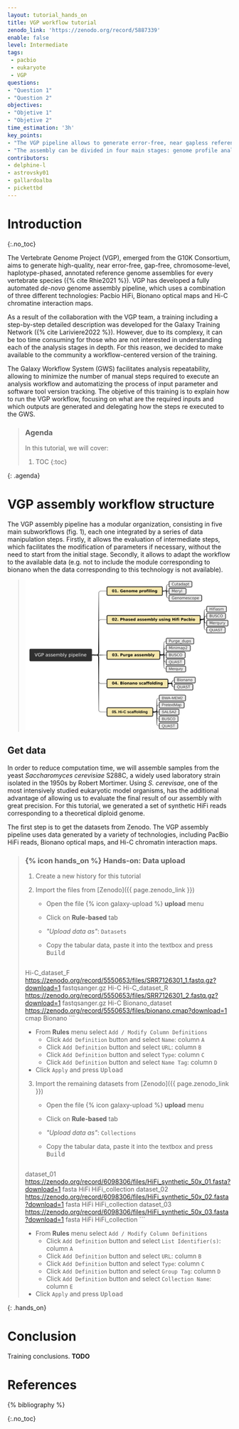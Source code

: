 ```yaml
---
layout: tutorial_hands_on
title: VGP workflow tutorial
zenodo_link: 'https://zenodo.org/record/5887339'
enable: false
level: Intermediate
tags:
 - pacbio
 - eukaryote
 - VGP
questions:
- "Question 1"
- "Question 2"
objectives:
- "Objetive 1"
- "Objetive 2"
time_estimation: '3h'
key_points:
- "The VGP pipeline allows to generate error-free, near gapless reference-quality genome assemblies"
- "The assembly can be divided in four main stages: genome profile analysis, HiFi long read phased assembly with hifiasm, Bionano hybrid scaffolding and Hi-C hybrid scaffolding"
contributors:
- delphine-l
- astrovsky01
- gallardoalba
- pickettbd
---
```



# Introduction
{:.no_toc}

The Vertebrate Genome Project (VGP), emerged from the G10K Consortium, aims to generate high-quality, near error-free, gap-free, chromosome-level, haplotype-phased, annotated reference genome assemblies for every vertebrate species ({% cite Rhie2021 %}). VGP has developed a fully automated *de-novo* genome assembly pipeline, which uses a combination of three different technologies: Pacbio HiFi, Bionano optical maps and Hi-C chromatine interaction maps.

As a result of the collaboration with the VGP team, a training including a step-by-step detailed description was developed for the Galaxy Training Network ({% cite Lariviere2022 %}). However, due to its complexy, it can be too time consuming for those who are not interested in understanding each of the analysis stages in depth. For this reason, we decided to make available to the community a workflow-centered version of the training.

The Galaxy Workflow System (GWS) facilitates analysis repeatability, allowing to minimize the number of manual steps required to execute an analysis workflow and automatizing the process of input parameter and software tool version tracking. The objetive of this training is to explain how to run the VGP workflow, focusing on what are the required inputs and which outputs are generated and delegating how the steps re executed to the GWS.

> ### Agenda
>
> In this tutorial, we will cover:
>
> 1. TOC
> {:toc}
>
{: .agenda}

# VGP assembly workflow structure

The VGP assembly pipeline has a modular organization, consisting in five main subworkflows (fig. 1), each one integrated by a series of data manipulation steps. Firstly, it allows the evaluation of intermediate steps, which facilitates the modification of parameters if necessary, without the need to start from the initial stage. Secondly, it allows to adapt the workflow to the available data (e.g. not to include the module corresponding to bionano when the data corresponding to this technology is not available).

> ![Figure 1: VGP pipeline modules](../../images/vgp_assembly/VGP_workflow_modules.png "VGP assembly pipelie. The implemented version of the VGP workflow is modular, consisting in five main independent subworkflows. In addition, it includes some additional workflows (not shown in the figure), required for exporting the results to Genome Ark.")

## Get data

In order to reduce computation time, we will assemble samples from the yeast _Saccharomyces cerevisiae_ S288C, a widely used laboratory strain isolated in the 1950s by Robert Mortimer. Using _S. cerevisae_, one of the most intensively studied eukaryotic model organisms, has the additional advantage of allowing us to evaluate the final result of our assembly with great precision. For this tutorial, we generated a set of synthetic HiFi reads corresponding to a theoretical diploid genome.

The first step is to get the datasets from Zenodo. The VGP assembly pipeline uses data generated by a variety of technologies, including PacBio HiFi reads, Bionano optical maps, and Hi-C chromatin interaction maps.
    
> ### {% icon hands_on %} Hands-on: Data upload
>
> 1. Create a new history for this tutorial
> 2. Import the files from [Zenodo]({{ page.zenodo_link }})
>
>    - Open the file {% icon galaxy-upload %} __upload__ menu
>    - Click on **Rule-based** tab
>    - *"Upload data as"*: `Datasets`
>    - Copy the tabular data, paste it into the textbox and press <kbd>Build</kbd>
>
>       ```
>   Hi-C_dataset_F   https://zenodo.org/record/5550653/files/SRR7126301_1.fastq.gz?download=1   fastqsanger.gz    Hi-C
>   Hi-C_dataset_R   https://zenodo.org/record/5550653/files/SRR7126301_2.fastq.gz?download=1   fastqsanger.gz    Hi-C
>   Bionano_dataset    https://zenodo.org/record/5550653/files/bionano.cmap?download=1   cmap    Bionano
>       ```
>
>    - From **Rules** menu select `Add / Modify Column Definitions`
>       - Click `Add Definition` button and select `Name`: column `A`
>       - Click `Add Definition` button and select `URL`: column `B`
>       - Click `Add Definition` button and select `Type`: column `C`
>       - Click `Add Definition` button and select `Name Tag`: column `D`
>    - Click `Apply` and press <kbd>Upload</kbd>
>   
> 3. Import the remaining datasets from [Zenodo]({{ page.zenodo_link }})
>
>    - Open the file {% icon galaxy-upload %} __upload__ menu
>    - Click on **Rule-based** tab
>    - *"Upload data as"*: `Collections`
>    - Copy the tabular data, paste it into the textbox and press <kbd>Build</kbd>
>
>       ```
>   dataset_01    https://zenodo.org/record/6098306/files/HiFi_synthetic_50x_01.fasta?download=1  fasta    HiFi  HiFi_collection
>   dataset_02    https://zenodo.org/record/6098306/files/HiFi_synthetic_50x_02.fasta?download=1  fasta    HiFi  HiFi_collection
>   dataset_03    https://zenodo.org/record/6098306/files/HiFi_synthetic_50x_03.fasta?download=1  fasta    HiFi  HiFi_collection
>       ```
>
>    - From **Rules** menu select `Add / Modify Column Definitions`
>       - Click `Add Definition` button and select `List Identifier(s)`: column `A`
>       - Click `Add Definition` button and select `URL`: column `B`
>       - Click `Add Definition` button and select `Type`: column `C`
>       - Click `Add Definition` button and select `Group Tag`: column `D`
>       - Click `Add Definition` button and select `Collection Name`: column `E`
>    - Click `Apply` and press <kbd>Upload</kbd>
>
{: .hands_on}


<!--
Interesting -> https://academic.oup.com/gigascience/article/5/1/s13742-016-0115-8/2720972?login=true

Interesting -> https://www.nature.com/articles/s41592-021-01254-9

Interesting -> https://academic.oup.com/bioinformatics/article/28/19/2520/290322?login=true

Interesting -> https://journals.plos.org/ploscompbiol/article?id=10.1371/journal.pcbi.1008622

Interesting -> https://www.nature.com/articles/s41592-021-01254-9


 While the pipeline is being developed, the only publicly accessible compute resource where the assembly pipeline can be run is the [European Galaxy instance](https://assembly.usegalaxy.eu). This tutorial assumes you will be using this resource.

> ### Agenda
>
> In this tutorial, we will cover:
>
> 1. TOC
> {:toc}
>
{: .agenda}

# VGP assembly pipeline overview

A high-level view of the pipeline can be seen in **Figure 1**. Briefly, [Meryl](https://github.com/marbl/meryl) is used to create a k-mer database which is used for assembly validation and as input to [GenomeScope](https://github.com/tbenavi1/genomescope2.0){% cite Vurture_2017 Ranallo_Benavidez_2020 %}, which is used to assess genome size before assembly begins. A contig-level assembly is generated using [PacBio](https://pacb.com) HiFi data and [Hifiasm](https://github.com/chhylp123/hifiasm){% cite Cheng_2021 %}. In combination with [purge_dups](https://github.com/dfguan/purge_dups){% cite Guan_2020 %}, primary and alternate pseudohaplotype contig-level assemblies can be separated. Scaffolding can be done with Hi-C data using [SALSA](https://github.com/marbl/salsa){% cite Ghurye_2019 %} and with [BioNano](https://bionanogenomics.com) optical maps (if available). Assembly quality is assessed at every stage using [BUSCO](https://busco.ezlab.org){% cite Sim_o_2015 Manni_2021 %}, [Merqury](https://github.com/marbl/merqury){% cite Rhie_2020 %}, and [Quast](http://quast.sourceforge.net/quast){% cite Gurevish_2013 %}. Contact matrices are visualized with [PretextView](https://github.com/wtsi-hpag/PretextView) after scaffolding steps.

![Figure 1: VGP pipeline](../../images/vgp_assembly/VGP_Pipeline.png "VPG Pipeline 2.0. The pipeline starts with assembly of the HiFi reads into contigs, yielding the primary and alternate assemblies. Then, duplicated and erroneously assigned contigs will be removed by using purge_dups. Finally, Bionano optical maps and HiC data are used to generate a scaffolded primary assembly.")

# Getting Started on Galaxy
Before running the assembly pipeline, you must create an account and be familiar with Galaxy. This tutorial assumes you are comfortable getting data into Galaxy, running jobs, managing history, etc. If you are unfamiliar with Galaxy, visit the [Galaxy Training Network (GTN)](https://training.galaxyproject.org) to learn about Galaxy. Suggested trainings to begin your Galaxy journey are listed below.

## Account Creation
To create an account, visit the Galaxy instance that you will perform the analysis on (presumably the [European Galaxy instance](https://assembly.usegalaxy.eu)). In the navigation bar at the top of the screen, click "Login or register". At the bottom of the new page, observe the text "Don't have an account? Register here". Click "Register here" and follow the instructions.

## GTN Key Trainings
The GTN has many trainings on a variety of topics, and they come in form of videos, slides, and "hands-on" walkthroughs. Consider starting with the following trainings:
- [Introduction to Galaxy](https://training.galaxyproject.org/training-material/topics/introduction/slides/introduction.html)
- [Galaxy 101](https://training.galaxyproject.org/training-material/topics/introduction/tutorials/galaxy-intro-101/tutorial.html)
- [Getting Data into Galaxy](https://training.galaxyproject.org/training-material/topics/galaxy-interface/tutorials/get-data/slides.html)
- [Using Dataset Collections](https://training.galaxyproject.org/training-material/topics/galaxy-interface/tutorials/collections/tutorial.html)
- [Introduction to Galaxy Analyses](https://training.galaxyproject.org/training-material/topics/introduction)
- [Understanding the Galaxy History System](https://training.galaxyproject.org/training-material/topics/galaxy-interface/tutorials/history/tutorial.html)
- [Downloading and Deleting Data in Galaxy](https://training.galaxyproject.org/training-material/topics/galaxy-interface/tutorials/download-delete-data/tutorial.html)

# Brief Tutorial
This will be a brief tutorial using Yeast (_Saccharomyces cerevisiae_). You can follow this tutorial using the test data set or subsitute names and files for data of your own. This tutorial assumes you are starting from an empty history. With the aim of making it easier to understand, the training has been organized into four main sections: genome profile analysis, HiFi phased assembly with hifiasm, post-assembly processing and hybrid scaffolding. First, we must get the data and workflows into Galaxy.

<!-- This is my old content for getting data into galaxy, but I see a new "hands-on" thing is set up with Zenodo, which looks much better.
### Get Data into Galaxy
On the left-hand side of the galaxy page, you should see a "Tools" title, a search bar, a button labelled "Upload Data", and a list of items, mostly tools. Click the "Upload Data" button. A sub-window (not the same as a true pop-up window) will appear with the title "Download from web or upload from disk". There are four tabs. In the "Regular" tab, you will see several buttons along the bottom. Choose the button labelled "Choose remote files". This will open a second sub-window. Search through the list of connected remote data sources for "Genome Ark" and select it. The connected data source is the [VGP/Genome Ark AWS S3 bucket](https://genomeark.s3.amazonaws.com/index.html). In short, you will navigate to the data you need to import and select the "Ok" button on the bottom right, followed by the blue "Start" button. This will be described in more detail below.

If working on a genome other than the example yeast genome, you can find the VGP data following this path: `/species/${Genus}_${species}/${speciman_code}/genomic_data`. If you were looking for data for _Bos taurus_ speciman #1 (in this case, there is only one speciman anyway, but the structure is the same regardless). The value of `${Genus}` would be "Bos", `${species}` would be "taurus", and `${speciman_code}` would be "mBosTau1". The `${speciman_code}` is comprised of 4 component parts: (1) the class abbreviation (e.g., m for mammal, r for reptile, etc.), (2) the first three letters of genus with the first letter capitalized, (3) the first three letters of the species with the first letter capitalized, and (4) the speciman number (e.g., 1, 2, etc.). Each of the datatypes (e.g., Illumina) will have their own subdirectory under the `genomic_data` directory. You'll have to upload files for each datatype separately. Inside a given datatype directory (e.g., `pacbio`), select all the relevant files individually until all the desired files are highlighted and click the "Ok" button. Note that there may be multiple pages of files listed. Also note that you may not want every file listed. As an example, for a PacBio dataset, you may want only the HiFi/CCS data, not the CLR data. Also, sometimes files are included in more than one format (e.g., BAM and FASTQ), but you probably want only one version (probably the FASTQ version). Consider the case of _Vipera latastei_: `/species/Vipera_latastei/rVipLat1/genomic_data/pacbio`. Here are the available files:
```txt
m54306U_210506_190607.hifi_reads.bam
m54306U_210506_190607.hifi_reads.fastq.gz
m54306U_210506_190607.subreads.bam
m54306U_210506_190607.subreads.bam.pbi
m54306U_210513_174500.hifi_reads.bam
m54306U_210513_174500.hifi_reads.fastq.gz
m54306U_210513_174500.subreads.bam
m54306U_210513_174500.subreads.bam.pbi
m54306U_210609_193127.hifi_reads.bam
m54306U_210609_193127.hifi_reads.fastq.gz
m54306U_210609_193127.subreads.bam
m54306U_210609_193127.subreads.bam.pbi
m64055_210306_041111.Q20.fastq
m64055_210306_041111.ccs.bam
m64055_210306_041111.subreads.bam
m64055_210306_041111.subreads.bam.pbi
m64055_210314_042118.Q20.fastq
m64055_210314_042118.ccs.bam
m64055_210314_042118.subreads.bam
m64055_210314_042118.subreads.bam.pbi
m64055_210317_140301.Q20.fastq
m64055_210317_140301.ccs.bam
m64055_210317_140301.subreads.bam
m64055_210317_140301.subreads.bam.pbi
m64055_210430_160602.Q20.fastq
m64055_210430_160602.ccs.bam
m64055_210430_160602.subreads.bam
m64055_210430_160602.subreads.bam.pbi
```
Assuming we want to do a HiFi-based assembly, we don't need the CLR data (i.e., all the files matching \*subreads\*). We also do not need the HiFi/CCS BAM files (i.e., \*.ccs.bam). Thus you would select only the following files:
```txt
m54306U_210506_190607.hifi_reads.fastq.gz
m54306U_210513_174500.hifi_reads.fastq.gz
m54306U_210609_193127.hifi_reads.fastq.gz
m64055_210306_041111.Q20.fastq
m64055_210314_042118.Q20.fastq
m64055_210317_140301.Q20.fastq
m64055_210430_160602.Q20.fastq
```
Note that you can use the search bar to make it easier to find the files you are looking for. Items selected when a particular search is active will remain selected when removing the search or starting a different search.

For the sake of our tutorial, we'll grab the yeat data from a different location (still inside the Genome Ark AWS S3 bucket): `/galaxy/yeast/genomic_data`. Enter the `hifi` directory, select only the file `SRR13577846.30x.wgaps.fastq`, and click "Back". Enter the `hic` directory, select all three files (including `re_bases.txt`) and click "Back". Enter the `bionano` directory, select only the `.cmap` file (`EXP_REFINEFINAL1.cmap` for yeast) and click "Ok". Having returned to the first sub-window again, click the blue "Start" button. The datasets may take a while to import, which makes sense considering you're transferring up to hundreds of gigabytes of data from an S3 bucket in the USA to a Galaxy server in Germany.



###### A Note about Data QC
The VGPAPv2.0 assumes the input datasets are high-quality. QC on raw read data should be performed before it is used. QC on raw read data is outside the scope of this tutorial.

## Finding the Right Workflows
While you're waiting for the data to import, we can import the VGPAPv2.0 workflows. Workflows can be created by anyone, and many workflows are shared by other users. You can import a copy of any shared workflow to your account to edit, if desired, and run. There are two ways to find shared workflows. First, shared workflows can be found from the "Shared Data" dropdown in the center of the navigation bar on the top of the page. Selecting the "Workflows" options will enable you to search through many workflows. Second, you can upload a `.ga` file that you have shared with you directly or find elsewhere on the internet (e.g., on GitHub). Since the official workflows for the VGPAPv2.0 are available on GitHub, we will use the second method. Galaxy has a GitHub repo called the [Intergalactic Workflow Commission (IWC)](https://github.com/galaxyproject/iwc). Navigate through the files following this path: `/workflows/VGP-assembly-v2`. You'll see 4 directories, one for each of the available workflows, each with a `.ga` file in it. You'll need to upload each `.ga` file individually.
```txt
workflows
└── VGP-assembly-v2
    ├── VGP-Bionano
    │   └── Galaxy-Workflow-VGP_Bionano.ga
    ├── VGP-HiC
    │   └── Galaxy-Workflow-VGP_HiC.ga
    ├── VGP-Hifiasm
    │   └── Galaxy-Workflow-VGP_Hifiasm.ga
    └── VGP-Meryldb-creation
        └── Galaxy-Workflow-Meryl_Database_Creation.ga
```
For each file, visit the page for the file and click the "Raw" button in the upper, right-hand corner of the file. Copy the URL from the address bar in your browser. Back in Galaxy, click the the "Workflows" button from the navigation bar at the top of the webpage. Select the "Import" button at the top-right of the center panel. Paste the URL into the the "Archived Workflow URL" box and click the "Import workflow" button. Repeat this process for each of the 4 `.ga` files.

## Preparing Imported Datasets
Many workflows require [dataset collections](https://galaxyproject.org/tutorials/collections) as input instead of "regular" datasets. For our yeast dataset, it will feel silly to create a collection of HiFi files containing only a single file, but we'll do it anyway. There is more than one way to do this, but we'll do this using the history section of Galaxy on the right panel of the page. You should see 5 history entries if doing the yeast dataset (probably more if doing a different VGP sample). Select the check box next to the symbol of a tag and a speech bubble. This will reveal empty check boxes next to each history item. First, we'll create a HiFi reads collection. Select all the HiFi read datasets (for yeast, this is only a single file: `SRR13577846.30x.wgaps.fastq` (history entry #1).) Then, open the drop-down list labelled "For all selected..." and select "Build Dataset List". A new sub-window will appear. In this case it is reasonable to have the "Hide original elements?" checkbox checked, but it is up to you. Enter a name for the collection, e.g., "Hifi Reads", and click "Create collection". This will create a new history entry containing your new collection (#6 "Hifi Reads" for yeast).

We'll do something similar for the Hi-C data. This time select the Hi-C reads (` SRR7126301_1.fastq` and ` SRR7126301_1.fastq` (history entries #2-3) for yeast) and select "Build List of Dataset Pairs" from the "For all selected..." dropdown. A different sub-window will appear. Assuming all your pairs of files share the same naming scheme, it should be straightforward for Galaxy to autodetect which files belong in pairs. If not, you may have to "Build Dataset Pair" first for each pair of files before trying the "Build List of Dataset Pairs" option. Assuming it worked though, you should see an indication that your pair(s) of files will be condensed into dataset pairs. Enter a name for your dataset, e.g., "Hi-C Reads", and click "Create collection". This will create a new history entry containing your new collection (#7 "Hi-C Reads" for yeast).

## Meryl & GenomeScope
Now that our data and workflows are imported, we can run our first workflow. Before the assembly can be run, we need to run [GenomeScope](https://github.com/tbenavi1/genomescope2.0){% cite Vurture_2017 Ranallo_Benavidez_2020 %}  and create k-mer databases. Genomescope is used in the present pipeline primarily for determing the genome size based on a k-mer analysis. Viewing the plots produced by Genomescope is also useful. They k-mers provided to Genomescope could be generated by a number of tools, but this pipeline uses [Meryl](https://github.com/marbl/meryl), primarily because Merqury uses Meryl databases for assembly validation later in the pipeline. Genome size could be determined by a different method, namely _a priori_ knowledge either personal or from literature (e.g., as found in the [Animal Genome Size Database](http://genomesize.com)). In some places in the pipeline, you can specify a genome size other than what is reported by GenomeScope if you wish. In some places, the GenomeScope will be used regardless unless you edit the workflow, which is beyond the scope of this tutorial.

To run this workflow, click on "Workflow" in the upper navigation bar. Find the imported workflow "Meryl Database Creation (imported from uploaded file)" in the central panel. This row in the table will have a blue "Run Workflow" button, which has a "play" (right-pointing triangle) symbol in it, on the right-hand side; the text "Run Workflow" does not appear in the button, but it will appear as the tooltip upon mouse hover. Click this button. A new workflow page will appear in the central panel containing eight numbered subsections. You will be able to leave some of these alone, but must provide input in others. Each section will be listed below with instructions for each. Some of these sections will be unexpanded by default; click the eye symbol on the right-hand side to expand each.

1. Collection of PacBio Data
    Here you must ensure the left "Dataset Collection" button (symbol of a folder outline) is toggled instead of the right "Multiple Collections" button (symbol of a folder filled-in). From the dropdown menu, select your "Hifi Reads" collection created previously. There should be only one option available from the dropdown, but there could be more if you weren't starting from an empty history. For the yeast dataset, this will be "6: Hifi Reads".
2. species\_full\_name
    This is used for file naming, which will become particularly important when exporting the assembly back to the AWS S3 bucket. This should be the full name of the species with an underline between the genus and species; e.g., "Callithrix\_jacchus" for the common marmoset (_Callithrix jacchus_) and "Calypte\_anna" for Anna's hummingbird (_Calypte anna_). You will be required to specify this value for each workflow in the pipeline. Be sure to specify the same value each time. We will use "Saccharomyces\_cerevisiae" for yeast (_Saccharomyces cerevisiae_).
3. species\_id
    This is the ID for the specimen you are working on. It is the same value referred to by the `${specimen_code}` variable from the "Get Data into Galaxy" section of this tutorial. For the common marmoset and Anna's hummingbird, the appropriate values would be "mCalJac1" and "bCalAnn1", respectively. For the yeast assembly, we'll use the value "sSacCer1", though this is not a formal name in the VGP (which makes sense since yeast is not in Vertebrata).
4. Version
    This is an arbitrary string used to identify which version of the assembly this is. Some form of semantic versioning is a good idea, but the key here is to have a unique identifier to show which version of the assembly this is. It may be a good idea to include an abbreviation for the institution generating the assembly in the version value. The following are reasonable examples: "1.0", "3.1", "NHGRI-1.2", and "Rock-2.0". For the purpose of this demonstration, "test-1.0" will be used.
5. Meryl
    Here you will need to specify a k-mer size (i.e., the value of k). To avoid palindromes, odd values of k are recommended. "21" is recommended for human genomes (3.1 gigabases) and most other genomes with a haploid genome size larger than 3.1 gigabases unless it is _much_ larger. "19" is a reasonable choice for species with haploid genome sizes around smaller than human. We'll use 17 for the yeast genome. To make a more informated choice, you can learn about and use the formula described in the [Quake](http://www.cbcb.umd.edu/software/quake/index.html) [paper](https://doi.org/10.1186/gb-2010-11-11-r116) {% cite Kelley_2010 %} and [Quake FAQs](http://www.cbcb.umd.edu/software/quake/faq.html).
6. Meryl
    No input required.
7. Meryl
    No input required.
8. GenomeScope
    No input required.

Once all the inputs are provided, click the blue "Run Workflow" button. This will actually launch jobs to run the workflow. Once all the jobs are completed successfully, move on to the next workflow. Note that history steps are green when successful, yellow while running, grey while submitting, and red when failed. History steps #8-9,11  will be hidden automatically. #10 is the Meryl database (you can ignore this for now). #12-15 are the GenomeScope plots. You will also be able to view these plots or, if you wish, save any of them. Now is good time to download them before they get buried in the history. To download any dataset/output file from the history, click the item in the history to expand the section and click the floppy disk icon.

## Contig-level Assemblies (a.k.a., "Hifiasm" workflow)
This workflow creates contig-level assemblies. More specifically, it uses Hifiasm to generate initial primary and alternate pseudohaplotype assemblies. These assemblies are further refined using purge_dups. This workflow is submitted in much the same way as the previous workflow. To run this workflow, click on "Workflow" in the upper navigation bar. Find the imported workflow "VGP Hifiasm (imported from uploaded file)" in the central panel. This row in the table will have a blue "Run Workflow" button, which has a "play" (right-pointing triangle) symbol in it, on the right-hand side; the text "Run Workflow" does not appear in the button, but it will appear as the tooltip upon mouse hover. Click this button. A new workflow page will appear in the central panel containing 45 numbered subsections. You will be able to leave most of these alone, but you must provide input in some. Only section requiring input will be listed below with instructions. Some of these sections may be unexpanded by default; click the eye symbol on the right-hand side to expand each.

<ol>
    <li value=1>
        <p>
            species_full_name<br />
            Use the same value that you supplied to the step with the same name from the Meryl+GenomeScope workflow (i.e., "Saccharomyces_cerevisiae").
        </p>
    </li>
    <li value=2>
        <p>
            Version<br />
            Use the same value that you spplied to the step with the same name from the Meryl+GenomeScope workflow (i.e., "test-1.0").
        </p>
    </li>
    <li value=3>
        <p>
            Meryl Database<br />
            Here you must ensure the left "Dataset Collection" button (symbol of a folder outline) is toggled instead of the right "Multiple Collections" button (symbol of a folder filled-in). From the dropdown menu, select your Meryl database output from the previous workflow. For the yeast dataset, this will be "10: species/Saccharomyces_cerevisiae/sSacCer1/assembly_vgp_standard_2.0/intermediates/meryl/sSacCer1.meryldb".
        </p>
    </li>
    <li value=4>
        <p>
            species_id<br />
            Use the same value that you spplied to the step with the same name from the Meryl+GenomeScope workflow (i.e., "sSacCer1").
        </p>
    </li>
    <li value=5>
        <p>
            PacBio Reads Collection<br />
            Here you must ensure the left "Dataset Collection" button (symbol of a folder outline) is toggled instead of the right "Multiple Collections" button (symbol of a folder filled-in). From the dropdown menu, select your "Hifi Reads" collection created previously. For the yeast dataset, this will be "6: Hifi Reads".
        </p>
    </li>
    <li value=8>
        <p>
            GenomeScope<br />
            Here you must provide 2 values. First, specify the "Ploidy for model to use". For diploid organisms, provide a value of 2. Note that the VGPAPv2.0 does not explicitely support organisms with higher ploidy. Second, specify the "K-mer length used to calculate k-mer spectra". Simply provide the same k value used when choosing a k value for Meryl (17 for yeast).
        </p>
    </li>
    <li value=17>
        <p>
            BUSCO<br />
            You will need to set the lineage using the dropdown menu. It will default to the first item in the list (i.e., Acidobacteria), so you must change it as that would not be appropriate for vertebrates. In many cases, you can simply set it to "Vertebrata", but you can choose something more specific if you wish (recommended), e.g., "Actinopterygii" for the Atlantic horse mackerel (<i>Trachurus trachurus</i>). For yeast, we will select "Saccharomycetes". Subsequent BUSCO steps will default to "Vertebrata" so you may choose to leave them alone, but it will provide better results to make it more specific if a more specific option exists. We will change them in this tutorial (we must because yeast is not a vertebrate).
        </p>
    </li>
    <li value=35>
        <p>
            BUSCO<br />
            Changing the default value is not as simple as with step #17 because the dropdown menu will not automatically be available. If you wish to change this from the default value of "Vertebrata", you must click the "Edit" button (square icon with a pencil in it) next to the text "Lineage". This will enable the dropdown menu, allowing you to select the desired lineage: "Saccharomycetes" for yeast.
        </p>
    </li>
    <li value=43>
        <p>
            BUSCO<br />
            If the lineage dropdown menu is not available, follow the same steps described in #35. Regardless, select the desired lineage from the dropdown: "Saccharomycetes" for yeast.
        </p>
    </li>
</ol>

Once all the inputs are provided, click the blue "Run Workflow" button. This will actually launch jobs to run the workflow. Once all the jobs are completed successfully, move on to the next workflow.

## Scaffold-level Assembly
There are two workflows to generate scaffolds from the contig level assemblies generated from the previous workflow. If you have only Hi-C data, use the Hi-C workflow. If you have both Hi-C data and BioNano data, use the BioNano workflow first, followed by the Hi-C workflow. We have both for the yeast dataset, so we'll start with the BioNano workflow.

### Assembly Scaffolding with BioNano
This workflow creates a scaffold-level primary assembly. This workflow is submitted in much the same way as the previous workflows. To run this workflow, click on "Workflow" in the upper navigation bar. Find the imported workflow "VGP Bionano (imported from uploaded file)" in the central panel. This row in the table will have a blue "Run Workflow" button, which has a "play" (right-pointing triangle) symbol in it, on the right-hand side; the text "Run Workflow" does not appear in the button, but it will appear as the tooltip upon mouse hover. Click this button. A new workflow page will appear in the central panel containing nine numbered subsections. You will be able to leave some of these alone, but must provide input in others. Some of these sections may be unexpanded by default; click the eye symbol on the right-hand side to expand each.

1. Hifiasm Purged Assembly
    Here you must ensure the left "Dataset Collection" button (symbol of a folder outline) is toggled instead of the right "Multiple Collections" button (symbol of a folder filled-in). From the dropdown menu, select the primary assembly from the Hifiasm workflow. There are many outputs from the Hifiasm workflow, but you're looking for a file matching this pattern: `species/${Genus}_${species}/${speciman_code}/assembly_vgp_standard_2.0/intermediates/${species_id}_p1.fasta`. For the yeast dataset, this will be "67: species/Saccharomyces\_cerevisiae/sSacCer1/assembly\_vgp\_standard\_2.0/intermediates/sSacCer1\_p1.fasta".
2. BioNano Data
    Here you must ensure the left "Dataset Collection" button (symbol of a folder outline) is toggled instead of the right "Multiple Collections" button (symbol of a folder filled-in). From the dropdown menu, select the CMAP file you imported at the beginning. If the dropdown menu does not work or provides a message that no CMAP file is available, you'll need to click the "Browse Datasets" button (symbol of an open folder) on the right side of the dropdown menu. From sub-window that opens, find the CMAP file and select it. For the yeast dataset, the dataset is "5: EXP_REFINEFINAL1.cmap".
3. species\_full\_name
    Use the same value that you supplied to the step with the same name from the Meryl+GenomeScope workflow (i.e., "Saccharomyces_cerevisiae").
4. Version
    Use the same value that you spplied to the step with the same name from the Meryl+GenomeScope workflow (i.e., "test-1.0").
5. species\_id
    Use the same value that you spplied to the step with the same name from the Meryl+GenomeScope workflow (i.e., "sSacCer1").
6. Estimated Genome Size
    This is the genome size calculated by GenomeScope. You can view this value on any of the GenomeScope plots, e.g., "15: species/Saccharomyces\_cerevisiae/sSacCer1/assembly\_vgp\_standard\_2.0/evaluation/genomescope/sSacCer1\_genomescope\_transformed\_log\_plot.png" It is the value after the label "len:". Alternately, you can look at the "Genome Haploid Length" in the summary file, e.g., "24: species/Saccharomyces\_cerevisiae/sSacCer1/assembly\_vgp\_standard\_2.0/evaluation/genomescope/sSacCer1\_Summary". For the yeast dataset, this value is 12,661,893 bp.
7. BioNano Hybrid Scaffold
    You may not need to do anything here. If the "Restriction enzyme" for your dataset is not "CTTAAG", you can change it by clicking the "Edit" icon (square symbol with a pencil). If you are not sure what restriction enzyme is used in your dataset, open the CMAP file and search for it in the header lines (hint: search for lines starting with this string "# Nickase Recognition Site").
8. Concatenate Datasets
    No input required.
9. Quast
    No input required.

### Assembly Scaffolding with Hi-C
This workflow creates a scaffold-level primary assembly. This workflow is submitted in much the same way as the previous workflows. To run this workflow, click on "Workflow" in the upper navigation bar. Find the imported workflow "VGP HiC (imported from uploaded file)" in the central panel. This row in the table will have a blue "Run Workflow" button, which has a "play" (right-pointing triangle) symbol in it, on the right-hand side; the text "Run Workflow" does not appear in the button, but it will appear as the tooltip upon mouse hover. Click this button. A new workflow page will appear in the central panel containing 25 numbered subsections. You will be able to leave some of these alone, but must provide input in others. Only sections requiring input will be listed below with instructions. Some of these sections may be unexpanded by default; click the eye symbol on the right-hand side to expand each.

<ol>
    <li value=1>
        <p>
            species_full_name<br />
            Use the same value that you supplied to the step with the same name from the Meryl+GenomeScope workflow (i.e., "Saccharomyces_cerevisiae").
        </p>
    </li>
    <li value=2>
        <p>
            Version<br />
            Use the same value that you spplied to the step with the same name from the Meryl+GenomeScope workflow (i.e., "test-1.0").
        </p>
    </li>
    <li value=3>
        <p>
            species_id<br />
            Use the same value that you spplied to the step with the same name from the Meryl+GenomeScope workflow (i.e., "sSacCer1").
        </p>
    </li>
    <li value=4>
        <p>
            Hi-C Forward Reads<br />
            Here you must ensure the left "Dataset Collection" button (symbol of a folder outline) is toggled instead of the right "Multiple Collections" button (symbol of a folder filled-in). From the dropdown menu, select the forward reads FASTQ file imported at the beginning. For the yeast dataset, this will be "2: SRR7126301_1.fastq". If the dropdown menu does not work, provides a message that no FASTQ file is available, or the needed file is not among the options inside the dropdown menu, you'll need to click the "Browse Datasets" button (symbol of an open folder) on the right side of the dropdown menu. From sub-window that opens, find the correct file and select it.
        </p>
    </li>
    <li value=5>
        <p>
            Scaffolded Assembly<br />
            Here you must ensure the left "Dataset Collection" button (symbol of a folder outline) is toggled instead of the right "Multiple Collections" button (symbol of a folder filled-in). From the dropdown menu, select scaffolded assembly from the BioNano workflow. If you skipped the BioNano workflow because you did not have this datatype, provide the primary assembly resulting from the Hifiasm workflow. If using the BioNano workflow results as input, you're looking for a file/dataset/history item matching this pattern: `species/${Genus}_${species}/${specimen_code}/assembly_vgp_standard_2.0/intermediates/${specimen_code}_s1.fasta`. For the yeast dataset, this will be "145: species/Saccharomyces_cerevisiae/sSacCer1/assembly_vgp_standard_2.0/intermediates/sSacCer1_s1.fasta".
        </p>
    </li>
    <li value=6>
        <p>
            Hi-C Reverse Reads<br />
            Here you must ensure the left "Dataset Collection" button (symbol of a folder outline) is toggled instead of the right "Multiple Collections" button (symbol of a folder filled-in). From the dropdown menu, select the reverse reads FASTQ file imported at the beginning. For the yeast dataset, this will be "3: SRR7126301_2.fastq". If the dropdown menu does not work, provides a message that no FASTQ file is available, or the needed file is not among the options inside the dropdown menu, you'll need to click the "Browse Datasets" button (symbol of an open folder) on the right side of the dropdown menu. From sub-window that opens, find the correct file and select it.
        </p>
    </li>
    <li value=7>
        <p>
            Restriction Enzyme Sequences<br />
            Here you must ensure the left "Dataset Collection" button (symbol of a folder outline) is toggled instead of the right "Multiple Collections" button (symbol of a folder filled-in). From the dropdown menu, select your restriction enzymes text file imported previously with the Hi-C reads. For the yeast dataset, this will be "4: re_bases.txt".
        </p>
    </li>
    <li value=8>
        <p>
            Estimated Genome Size<br />
            This is the genome size calculated by GenomeScope. You can view this value on any of the GenomeScope plots, e.g., "15: species/Saccharomyces\_cerevisiae/sSacCer1/assembly\_vgp\_standard\_2.0/evaluation/genomescope/sSacCer1\_genomescope\_transformed\_log\_plot.png" It is the value after the label "len:". Alternately, you can look at the "Genome Haploid Length" in the summary file, e.g., "24: species/Saccharomyces\_cerevisiae/sSacCer1/assembly\_vgp\_standard\_2.0/evaluation/genomescope/sSacCer1\_Summary". For the yeast dataset, this value is 12,661,893 bp.
        </p>
    </li>
    <li value=18>
        <p>
            SALSA<br />
            If using the BioNano scaffolds as input to this workflow, ignore this section. If using this workflow directly from the Hifiasm/purge_dups contigs, you will probably want to select the "Sequence graphs" from the dropdown menu. The one you want is the dataset/file/history item ending in "primary_assembly_contig_graph". For the yeast dataset, this would be history item #28; however, we won't use it because we're using the BioNano scaffolds as input.
        </p>
    </li>
    <li value=20>
        <p>
            BUSCO<br />
            You will need to set the lineage using the dropdown menu. It will default to the first item in the list (i.e., Acidobacteria), so you must change it as that would not be appropriate for vertebrates. In many cases, you can simply set it to "Vertebrata", but you can choose something more specific if you wish (recommended), e.g., "Actinopterygii" for the Atlantic horse mackerel (<i>Trachurus trachurus</i>). For yeast, we will select "Saccharomycetes". Subsequent BUSCO steps will default to "Vertebrata" so you may choose to leave them alone, but it will provide better results to make it more specific if a more specific option exists. We will change them in this tutorial (we must because yeast is not a vertebrate).
        </p>
    </li>
</ol>

# Assembly Validation
Assembly validation is carried out at different stages by the following software packages: BUSCO, Merqury, Pretext, and Quast. How they are used to assess assembly quality is outside the scope of this tutorial, however, we will show you how to access the results for each. BUSCO .... Merqury .... Pretext .... Quast .... **TODO**

# Getting Help
Genome assembly is not a trivial task, and there is not a one-size-fits-all approach. The VGPAPv2.0 provides a strong basis for vertebrate genome assembly, and making it available on Galaxy will hopefully reduce the barrier to entry for many individuals and labs. If you have issues following this tutorial, you feel that your assembly is unique, and/or you experience errors while running the pipeline, please reach out for assistance. General Galaxy questions can be answered via the [Galaxy Community Hub](https://galaxyproject.org), [Galaxy Help Forum](https://help.galaxyproject.org), or on the [Galaxy Gitter](https://gitter.im/galaxyproject/Lobby). Specific questions about results, tools, etc. can be asked to the community via **TODO**.

# Acknowledgements
The VGPAPv2.0 would not exist without the hurculean efforts of many people over the past several years. We are particularly indebted to the team that carried out [Phase 1 of the VGP](https://www.nature.com/immersive/d42859-021-00001-6/index.html) {% cite Rhie_2021 %}, which included putting together VGPAPv1.0 on DNAnexus.

-->

# Conclusion

Training conclusions. **TODO**

# References
{% bibliography %}
        
{:.no_toc}
